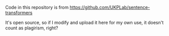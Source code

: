 Code in this repository is from https://github.com/UKPLab/sentence-transformers

It's open source, so if I modify and upload it here for my own use, it doesn't count as plagirism, right?
